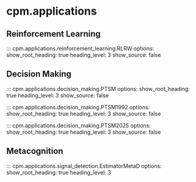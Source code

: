 # cpm.applications

## Reinforcement Learning

::: cpm.applications.reinforcement_learning.RLRW
    options:
        show_root_heading: true
        heading_level: 3
        show_source: false

## Decision Making

::: cpm.applications.decision_making.PTSM
    options:
        show_root_heading: true
        heading_level: 3
        show_source: false

::: cpm.applications.decision_making.PTSM1992
    options:
        show_root_heading: true
        heading_level: 3
        show_source: false

::: cpm.applications.decision_making.PTSM2025
    options:
        show_root_heading: true
        heading_level: 3
        show_source: false

## Metacognition

::: cpm.applications.signal_detection.EstimatorMetaD
    options:
        show_root_heading: true
        heading_level: 3
